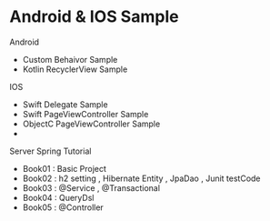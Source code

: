 # Android & IOS Sample

Android
 - Custom Behaivor Sample
 - Kotlin RecyclerView Sample

IOS
 - Swift Delegate Sample
 - Swift PageViewController Sample
 - ObjectC PageViewController Sample
 - 
 
Server Spring Tutorial
 - Book01 : Basic Project
 - Book02 : h2 setting , Hibernate Entity , JpaDao , Junit testCode
 - Book03 : @Service , @Transactional
 - Book04 : QueryDsl
 - Book05 : @Controller
